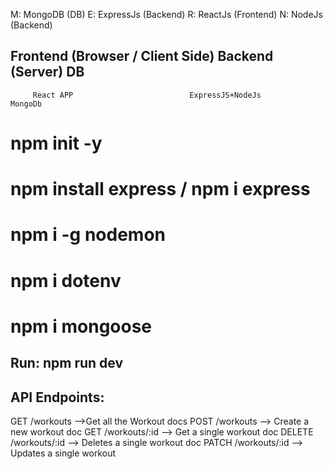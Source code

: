 M: MongoDB (DB)
E: ExpressJs (Backend)
R: ReactJs (Frontend)
N: NodeJs (Backend)


## Frontend (Browser / Client Side)         Backend (Server)                   DB

         React APP                          ExpressJS+NodeJs               MongoDb
# npm init -y
# npm install express / npm i express
# npm i -g nodemon
# npm i dotenv
# npm i mongoose
## Run: npm run dev

## API Endpoints:
GET     /workouts          -->Get all the Workout docs
POST    /workouts          --> Create a new workout doc
GET     /workouts/:id      --> Get a single workout doc
DELETE  /workouts/:id      --> Deletes a single workout doc
PATCH   /workouts/:id      --> Updates a single workout


